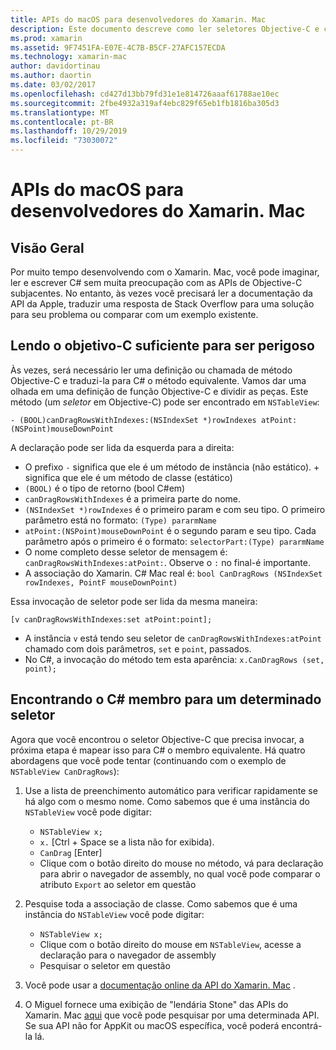 ```yaml
---
title: APIs do macOS para desenvolvedores do Xamarin. Mac
description: Este documento descreve como ler seletores Objective-C e como localizar seus métodos correspondentes C# em um aplicativo Xamarin. Mac.
ms.prod: xamarin
ms.assetid: 9F7451FA-E07E-4C7B-B5CF-27AFC157ECDA
ms.technology: xamarin-mac
author: davidortinau
ms.author: daortin
ms.date: 03/02/2017
ms.openlocfilehash: cd427d13bb79fd31e1e814726aaaf61788ae10ec
ms.sourcegitcommit: 2fbe4932a319af4ebc829f65eb1fb1816ba305d3
ms.translationtype: MT
ms.contentlocale: pt-BR
ms.lasthandoff: 10/29/2019
ms.locfileid: "73030072"
---
```

# <a name="macos-apis-for-xamarinmac-developers"></a>APIs do macOS para desenvolvedores do Xamarin. Mac

## <a name="overview"></a>Visão Geral

Por muito tempo desenvolvendo com o Xamarin. Mac, você pode imaginar, ler e escrever C# sem muita preocupação com as APIs de Objective-C subjacentes. No entanto, às vezes você precisará ler a documentação da API da Apple, traduzir uma resposta de Stack Overflow para uma solução para seu problema ou comparar com um exemplo existente.

## <a name="reading-enough-objective-c-to-be-dangerous"></a>Lendo o objetivo-C suficiente para ser perigoso

Às vezes, será necessário ler uma definição ou chamada de método Objective-C e traduzi-la para C# o método equivalente. Vamos dar uma olhada em uma definição de função Objective-C e dividir as peças. Este método (um *seletor* em Objective-C) pode ser encontrado em `NSTableView`:

```objc
- (BOOL)canDragRowsWithIndexes:(NSIndexSet *)rowIndexes atPoint:(NSPoint)mouseDownPoint
```

A declaração pode ser lida da esquerda para a direita:

- O prefixo `-` significa que ele é um método de instância (não estático). + significa que ele é um método de classe (estático)
- `(BOOL)` é o tipo de retorno (bool C#em)
- `canDragRowsWithIndexes` é a primeira parte do nome.
- `(NSIndexSet *)rowIndexes` é o primeiro param e com seu tipo. O primeiro parâmetro está no formato: `(Type) pararmName`
- `atPoint:(NSPoint)mouseDownPoint` é o segundo param e seu tipo. Cada parâmetro após o primeiro é o formato: `selectorPart:(Type) pararmName`
- O nome completo desse seletor de mensagem é: `canDragRowsWithIndexes:atPoint:`. Observe o `:` no final-é importante.
- A associação do Xamarin. C# Mac real é: `bool CanDragRows (NSIndexSet rowIndexes, PointF mouseDownPoint)`

Essa invocação de seletor pode ser lida da mesma maneira:

```objc
[v canDragRowsWithIndexes:set atPoint:point];
```

- A instância `v` está tendo seu seletor de `canDragRowsWithIndexes:atPoint` chamado com dois parâmetros, `set` e `point`, passados.
- No C#, a invocação do método tem esta aparência: `x.CanDragRows (set, point);`

<a name="finding_selector" />

## <a name="finding-the-c-member-for-a-given-selector"></a>Encontrando o C# membro para um determinado seletor

Agora que você encontrou o seletor Objective-C que precisa invocar, a próxima etapa é mapear isso para C# o membro equivalente. Há quatro abordagens que você pode tentar (continuando com o exemplo de `NSTableView CanDragRows`):

1. Use a lista de preenchimento automático para verificar rapidamente se há algo com o mesmo nome. Como sabemos que é uma instância do `NSTableView` você pode digitar:

    - `NSTableView x;`
    - `x.` [Ctrl + Space se a lista não for exibida).
    - `CanDrag` [Enter]
    - Clique com o botão direito do mouse no método, vá para declaração para abrir o navegador de assembly, no qual você pode comparar o atributo `Export` ao seletor em questão

2. Pesquise toda a associação de classe. Como sabemos que é uma instância do `NSTableView` você pode digitar:

    - `NSTableView x;`
    - Clique com o botão direito do mouse em `NSTableView`, acesse a declaração para o navegador de assembly
    - Pesquisar o seletor em questão

3. Você pode usar a [documentação online da API do Xamarin. Mac](https://docs.microsoft.com/dotnet/api/?view=xamarinmac-3.0) .

4. O Miguel fornece uma exibição de "lendária Stone" das APIs do Xamarin. Mac [aqui](https://tirania.org/tmp/rosetta.html) que você pode pesquisar por uma determinada API. Se sua API não for AppKit ou macOS específica, você poderá encontrá-la lá.

<!--
Note: In some cases, the assembly browser can hit a bug where it will open but not jump to the right definition. Keep that tab open, switch back to your source code and try again.
Note: The assembly browser tricks currently only works with Xamarin.Mac Classic. This will be fixed in a future version.
-->
